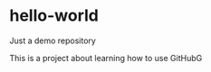 hello-world
===========

Just a demo repository

This is a project about learning how to use GitHubG

